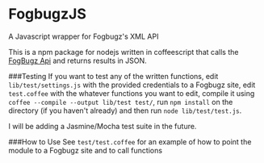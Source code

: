 FogbugzJS
=========

A Javascript wrapper for Fogbugz's XML API


This is a npm package for nodejs written in coffeescript that calls the [FogBugz Api](http://help.fogcreek.com/8202/xml-api)
and returns results in JSON.

###Testing
If you want to test any of the written functions, edit `lib/test/settings.js` with the provided credentials to a Fogbugz site, 
edit `test.coffee` with the whatever functions you want to edit, 
compile it using `coffee --compile --output lib/test test/`, run `npm install` on the directory (if you haven't already) 
and then run `node lib/test/test.js`.

I will be adding a Jasmine/Mocha test suite in the future.

###How to Use
See `test/test.coffee` for an example of how to point the module to a Fogbugz site and to call functions
